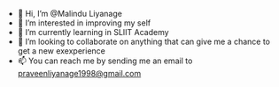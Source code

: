 - 👋 Hi, I’m @Malindu Liyanage
- 👀 I’m interested in improving my self 
- 🌱 I’m currently learning in SLIIT Academy 
- 💞️ I’m looking to collaborate on anything that can give me a chance to get a new exexperience 
- 📫 You can reach me by sending me an email to praveenliyanage1998@gmail.com 

<!---
DrFace/DrFace is a ✨ special ✨ repository because its `README.md` (this file) appears on your GitHub profile.
You can click the Preview link to take a look at your changes.
--->
